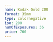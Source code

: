 ```yaml
---
name: Kodak Gold 200
format: 35mm
type: colornegative
iso: 200
numOfExposures: 36
price: 760
---
```

